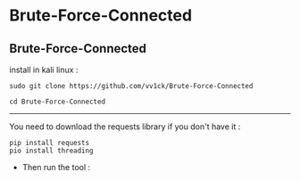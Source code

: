 # Brute-Force-Connected
Brute-Force-Connected
-
install in kali linux :
<!--START_SECTION:waka-->
```
sudo git clone https://github.com/vv1ck/Brute-Force-Connected
```
<!--END_SECTION:waka-->
<!--START_SECTION:waka-->
```
cd Brute-Force-Connected
```
<!--END_SECTION:waka-->
-----------------------
You need to download the requests library if you don't have it :
<!--START_SECTION:waka-->
```
pip install requests
pio install threading
```
<!--END_SECTION:waka-->
- Then run the tool :
<!--START_SECTION:waka-->
